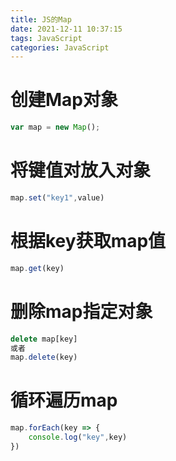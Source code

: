 ```yaml
---
title: JS的Map
date: 2021-12-11 10:37:15
tags: JavaScript
categories: JavaScript
---
```


# 创建Map对象

```js
var map = new Map();
```

# 将键值对放入对象

```js
map.set("key1",value)
```

# 根据key获取map值

```js
map.get(key)
```

# 删除map指定对象

```js
delete map[key]
或者
map.delete(key)
```

# 循环遍历map

```js
map.forEach(key => {
	console.log("key",key)
})
```

